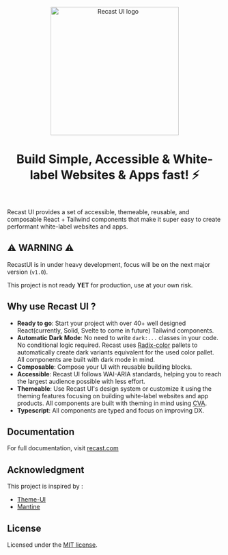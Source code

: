 <p align="center">
  <a href="https://github.com/seed-blocks/recastui">
    <img src="https://raw.githubusercontent.com/seed-blocks/recastui/master/logo/recastui_logo_gh_v1.png?raw=true" alt="Recast UI logo" width="300" />
  </a>
</p>

<h1 align="center">Build Simple, Accessible &amp; White-label Websites & Apps fast! ⚡</h1>

<br>

Recast UI provides a set of accessible, themeable, reusable, and composable React + Tailwind
components that make it super easy to create performant white-label websites and apps.

## ⚠️ WARNING ⚠️

RecastUI is in under heavy development, focus will be on the next major version (`v1.0`).

This project is not ready **YET** for production, use at your own risk.

## Why use Recast UI ?

- **Ready to go**: Start your project with over 40+ well designed React(currently, Solid, Svelte to come in future) Tailwind components.
- **Automatic Dark Mode**: No need to write `dark:...` classes in your code. No conditional logic required. Recast uses [Radix-color](https://www.radix-ui.com/colors) pallets to automatically create dark variants equivalent for the used color pallet. All components are built with dark mode in mind.
- **Composable**: Compose your UI with reusable building blocks.
- **Accessible**: Recast UI follows WAI-ARIA standards, helping you to reach the largest audience possible with less effort.
- **Themeable**: Use Recast UI's design system or customize it using the theming features focusing on building white-label websites and app products. All components are built with theming in mind using [CVA](https://github.com/joe-bell/cva).
- **Typescript**: All components are typed and focus on improving DX.

## Documentation

For full documentation, visit [recast.com](https://recast.com)

## Acknowledgment

This project is inspired by :

- [Theme-UI](https://theme-ui.com/)
- [Mantine](https://mantine.dev/)

## License

Licensed under the [MIT license](https://github.com/seed-blocks/recastui/blob/master/LICENSE).
